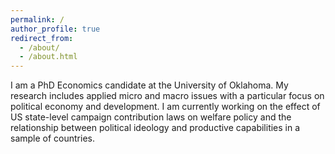 ```yaml
---
permalink: /
author_profile: true
redirect_from: 
  - /about/
  - /about.html
---
```

I am a PhD Economics candidate at the University of Oklahoma. My research includes applied micro and macro issues with a particular focus on political economy and development. I am currently working on the effect of US state-level campaign contribution laws on welfare policy and the relationship between political ideology and productive capabilities in a sample of countries.
